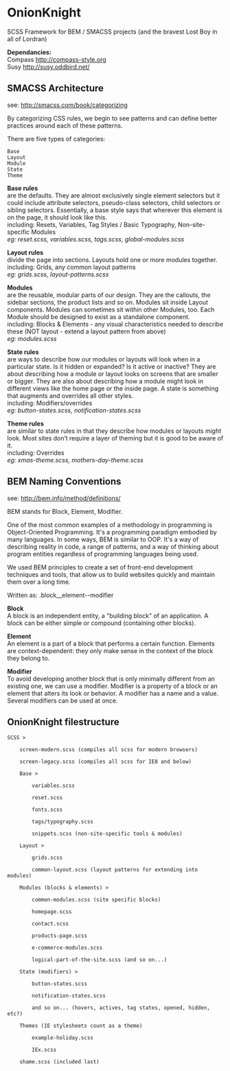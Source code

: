 OnionKnight
===========

SCSS Framework for BEM / SMACSS projects (and the bravest Lost Boy in all of Lordran)

<strong>Dependancies:</strong>   
Compass http://compass-style.org  
Susy http://susy.oddbird.net/


SMACSS Architecture
-------------------
see: http://smacss.com/book/categorizing

By categorizing CSS rules, we begin to see patterns and can define better practices around each of these patterns.

There are five types of categories:

    Base
    Layout
    Module
    State
    Theme



<strong>Base rules</strong>   
are the defaults. They are almost exclusively single element selectors but it could include attribute selectors, pseudo-class selectors, child selectors or sibling selectors. Essentially, a base style says that wherever this element is on the page, it should look like this.  
including: Resets, Variables, Tag Styles / Basic Typography, Non-site-specific Modules  
<em>eg: reset.scss, variables.scss, tags.scss, global-modules.scss</em>


<strong>Layout rules</strong>  
divide the page into sections. Layouts hold one or more modules together.  
including: Grids, any common layout patterns  
<em>eg: grids.scss, layout-patterns.scss</em>


<strong>Modules</strong>   
are the reusable, modular parts of our design. They are the callouts, the sidebar sections, the product lists and so on. Modules sit inside Layout components. Modules can sometimes sit within other Modules, too. Each Module should be designed to exist as a standalone component.  
including: Blocks & Elements - any visual characteristics needed to describe these (NOT layout - extend a layout pattern from above)  
<em>eg: modules.scss</em>
 
 
<strong>State rules</strong>   
are ways to describe how our modules or layouts will look when in a particular state. Is it hidden or expanded? Is it active or inactive? They are about describing how a module or layout looks on screens that are smaller or bigger. They are also about describing how a module might look in different views like the home page or the inside page. A state is something that augments and overrides all other styles.  
including: Modifiers/overrides  
<em>eg: button-states.scss, notification-states.scss</em>


<strong>Theme rules</strong>   
are similar to state rules in that they describe how modules or layouts *might* look. Most sites don’t require a layer of theming but it is good to be aware of it.  
including: Overrides  
<em>eg: xmas-theme.scss, mothers-day-theme.scss</em>





BEM Naming Conventions
----------------------
see: http://bem.info/method/definitions/

BEM stands for Block, Element, Modifier.

One of the most common examples of a methodology in programming is Object-Oriented Programming. It's a programming paradigm embodied by many languages. In some ways, BEM is similar to OOP. It's a way of describing reality in code, a range of patterns, and a way of thinking about program entities regardless of programming languages being used.

We used BEM principles to create a set of front-end development techniques and tools, that allow us to build websites quickly and maintain them over a long time.

Written as:
.block__element--modifier


<strong>Block</strong>  
A block is an independent entity, a "building block" of an application. A block can be either simple or compound (containing other blocks).


<strong>Element</strong>  
An element is a part of a block that performs a certain function. Elements are context-dependent: they only make sense in the context of the block they belong to.


<strong>Modifier</strong>  
To avoid developing another block that is only minimally different from an existing one, we can use a modifier.  Modifier is a property of a block or an element that alters its look or behavior. A modifier has a name and a value. Several modifiers can be used at once.


OnionKnight filestructure
-------------------------

    SCSS >

        screen-modern.scss (compiles all scss for modern browsers)

        screen-legacy.scss (compiles all scss for IE8 and below)

        Base >

            variables.scss

            reset.scss
            
            fonts.scss

            tags/typography.scss

            snippets.scss (non-site-specific tools & modules)

        Layout >

            grids.scss

            common-layout.scss (layout patterns for extending into modules)

        Modules (blocks & elements) >

            common-modules.scss (site specific blocks)

            homepage.scss

            contact.scss

            products-page.scss

            e-commerce-modules.scss

            logical-part-of-the-site.scss (and so on...)

        State (modifiers) >

            button-states.scss

            notification-states.scss

            and so on... (hovers, actives, tag states, opened, hidden, etc?)

        Themes (IE stylesheets count as a theme)

            example-holiday.scss

            IEx.scss

        shame.scss (included last)



